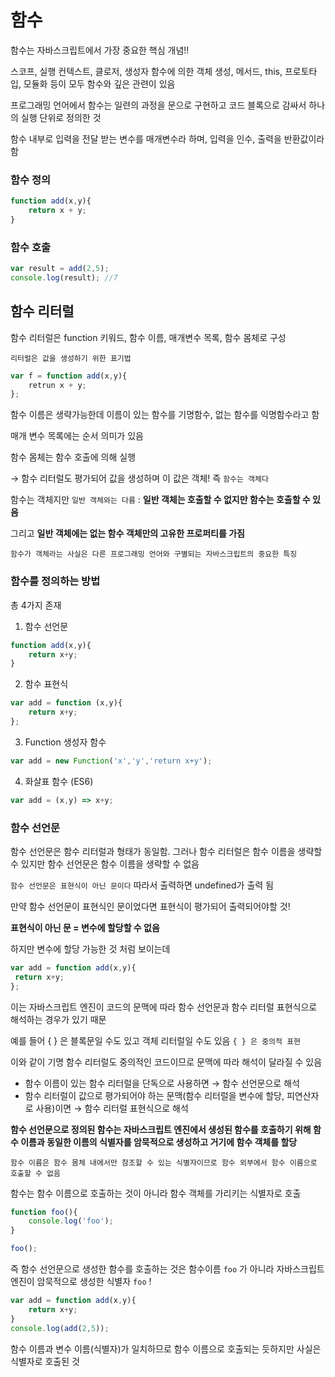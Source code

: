 # 함수

함수는 자바스크립트에서 가장 중요한 핵심 개념!!

스코프, 실행 컨텍스트, 클로저, 생성자 함수에 의한 객체 생성, 메서드, this, 프로토타입, 모듈화 등이 모두 함수와 깊은 관련이 있음

프로그래밍 언어에서 함수는 일련의 과정을 문으로 구현하고 코드 블록으로 감싸서 하나의 실행 단위로 정의한 것

함수 내부로 입력을 전달 받는 변수를 매개변수라 하며, 입력을 인수, 출력을 반환값이라 함

### 함수 정의

```jsx
function add(x,y){
	return x + y;
}
```

### 함수 호출

```jsx
var result = add(2,5);
console.log(result); //7
```

## 함수 리터럴

함수 리터럴은 function 키워드, 함수 이름, 매개변수 목록, 함수 몸체로 구성

`리터럴은 값을 생성하기 위한 표기법`

```jsx
var f = function add(x,y){
	retrun x + y;
};
```

함수 이름은 생략가능한데 이름이 있는 함수를 기명함수, 없는 함수를 익명함수라고 함

매개 변수 목록에는 순서 의미가 있음

함수 몸체는 함수 호출에 의해 실행

→ 함수 리터럴도 평가되어 값을 생성하며 이 값은 객체! 즉 `함수는 객체다`

함수는 객체지만 `일반 객체와는 다름` : **일반 객체는 호출할 수 없지만 함수는 호출할 수 있음**

그리고 **일반 객체에는 없는 함수 객체만의 고유한 프로퍼티를 가짐**

`함수가 객체라는 사실은 다른 프로그래밍 언어와 구별되는 자바스크립트의 중요한 특징`

### 함수를 정의하는 방법

총 4가지 존재

1. 함수 선언문

```jsx
function add(x,y){
	return x+y;
}
```

2. 함수 표현식

```jsx
var add = function (x,y){
	return x+y;
};
```

3. Function 생성자 함수

```jsx
var add = new Function('x','y','return x+y');
```

4. 화살표 함수 (ES6)

```jsx
var add = (x,y) => x+y;
```

### 함수 선언문

함수 선언문은 함수 리터럴과 형태가 동일함. 그러나 함수 리터럴은 함수 이름을 생략할 수 있지만 함수 선언문은 함수 이름을 생략할 수 없음

`함수 선언문은 표현식이 아닌 문이다` 따라서 출력하면 undefined가 출력 됨

만약 함수 선언문이 표현식인 문이었다면 표현식이 평가되어 출력되어야할 것!

**표현식이 아닌 문 = 변수에 할당할 수 없음**

하지만 변수에 할당 가능한 것 처럼 보이는데

```jsx
var add = function add(x,y){
 return x+y;
};
```

이는 자바스크립트 엔진이 코드의 문맥에 따라 함수 선언문과 함수 리터럴 표현식으로 해석하는 경우가 있기 때문

예를 들어 { } 은 블록문일 수도 있고 객체 리터럴일 수도 있음 `{ } 은 중의적 표현`

이와 같이 기명 함수 리터럴도 중의적인 코드이므로 문맥에 따라 해석이 달라질 수 있음

- 함수 이름이 있는 함수 리터럴을 단독으로 사용하면 → 함수 선언문으로 해석
- 함수 리터럴이 값으로 평가되어야 하는 문맥(함수 리터럴을 변수에 할당, 피연산자로 사용)이면 → 함수 리터럴 표현식으로 해석

**함수 선언문으로 정의된 함수는 자바스크립트 엔진에서 생성된 함수를 호출하기 위해 함수 이름과 동일한 이름의 식별자를 암묵적으로 생성하고 거기에 함수 객체를 할당**

`함수 이름은 함수 몸체 내에서만 참조할 수 있는 식별자이므로 함수 외부에서 함수 이름으로 호출할 수 없음`

함수는 함수 이름으로 호출하는 것이 아니라 함수 객체를 가리키는 식별자로 호출

```jsx
function foo(){
	console.log('foo');
}

foo();
```

즉 함수 선언문으로 생성한 함수를 호출하는 것은 함수이름 `foo` 가 아니라 자바스크립트 엔진이 암묵적으로 생성한 식별자 `foo` !

```jsx
var add = function add(x,y){
	return x+y;
}
console.log(add(2,5));
```

함수 이름과 변수 이름(식별자)가 일치하므로 함수 이름으로 호출되는 듯하지만 사실은 식별자로 호출된 것